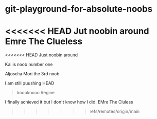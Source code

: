 # git-playground-for-absolute-noobs
<<<<<<< HEAD
Jut noobin around
Emre The Clueless
=======
<<<<<<< HEAD
Just noobin around

Kai is noob number one

Aljoscha
Mori the 3rd noob

I am still puushing
 HEAD

> koookoooo
Regine

I finally achieved it but I don't know how I did. EMre The Cluless


>>>>>>> refs/remotes/origin/main
